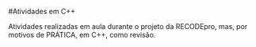 #Atividades em C++

Atividades realizadas em aula durante o projeto da RECODEpro, mas, por motivos de PRÁTICA, em C++, como revisão.